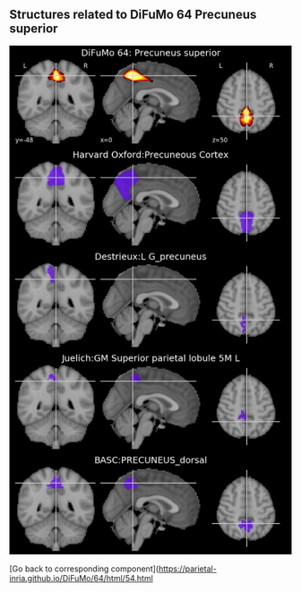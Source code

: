 


## Structures related to DiFuMo 64 Precuneus superior

![54](54.jpg "Structures related to DiFuMo 64 Precuneus superior")

[Go back to corresponding component](https://parietal-inria.github.io/DiFuMo/64/html/54.html
